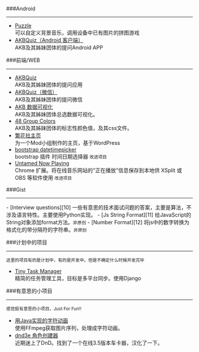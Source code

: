 
###Android
  <hr/>  

  - [Puzzle][1]  
    可以自定义背景音乐，调用设备中已有图片的拼图游戏  
  - [AKBQuiz（Android 客户端）][2]  
    AKB及其姊妹团体的提问Android APP  

###前端/WEB
<hr/>

  - [AKBQuiz][3]  
      AKB及其姊妹团体的提问应用
  - [AKBQuiz（微信）][4]  
      AKB及其姊妹团体的提问微信
  - [AKB 数据可视化][5]  
    AKB及其姊妹团体总选数据可视化。  
  - [48 Group Colors][6]  
    AKB及其姊妹团体的标志性颜色值，及其css文件。
  - [繁花社主页][7]  
    为一个Mod小组制作的主页，基于WordPress
  - [bootstrap datetimepicker][8]  
    bootstrap 插件 时间日期选择器 <small>改进项目</small>
  - [Untamed Now Playing][9]  
    Chrome 扩展。将在线音乐网站的“正在播放”信息保存到本地供 XSplit 或 OBS 等软件使用 <small>改进项目</small>


###Gist
<hr/>
  - [Interview questions][10]  
    一些有意思的技术面试问题的答案，主要是算法，不涉及语言特性。主要使用Python实现。
  - [Js String Format][11]  
    给JavaScript的String对象添加format方法。<small>非原创</small>
  - [Number Format][12]  
    将js中的数字转换为格式化的带分隔符的字符串。<small>非原创</small>

###计划中的项目
<hr/>
<small>这里的项目有的是计划中，有的是开发中。但是不确定什么时候开发完毕</small>

  - [Tiny Task Manager][13]  
    精简的任务管理工具，目标是多平台同步。使用Django  

###有意思的小项目
<hr/>
<small>感觉挺有意思的小项目，Just For Fun!!</small>  

  - [用Java实现的字符动画][14]   
    使用FFmpeg获取图片序列，处理成字符动画。  
  - [dnd3e 角色创建器][15]   
    近期迷上了DnD。找到了一个在线3.5版本车卡器，汉化了一下。  
    


  [1]: http://v.youku.com/v_show/id_XNDA4MjE1ODg4.html
  [2]: https://code.google.com/p/akbquiz/
  [3]: http://fanhuashe.sinaapp.com/quiz/
  [4]: ./home
  [5]: http://fanhuashe.sinaapp.com/charts/
  [6]: ./colorpicker
  [7]: http://fanhuashe.sinaapp.com
  [8]: https://github.com/CuGBabyBeaR/bootstrap-datetimepicker
  [9]: https://github.com/CuGBabyBeaR/Untamed-Now-Playing
  [10]: https://github.com/CuGBabyBeaR/Interview-questions
  [11]: ./strformat
  [12]: ./numberformat
  [13]: ./home
  [14]: http://v.youku.com/v_show/id_XNTE0MzY4OTEy.html
  [15]:./dndcg3e.html
